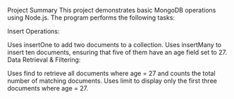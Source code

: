 Project Summary
This project demonstrates basic MongoDB operations using Node.js. The program performs the following tasks:

Insert Operations:

Uses insertOne to add two documents to a collection.
Uses insertMany to insert ten documents, ensuring that five of them have an age field set to 27.
Data Retrieval & Filtering:

Uses find to retrieve all documents where age = 27 and counts the total number of matching documents.
Uses limit to display only the first three documents where age = 27.
